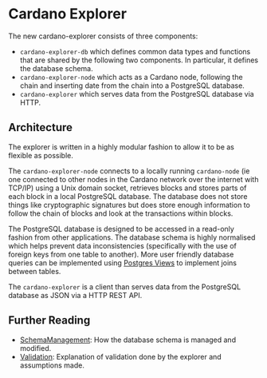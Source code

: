 # Cardano Explorer

The new cardano-explorer consists of three components:

* `cardano-explorer-db` which defines common data types and functions that are shared by the
  following two components. In particular, it defines the database schema.
* `cardano-explorer-node` which acts as a Cardano node, following the chain and inserting
  date from the chain into a PostgreSQL database.
* `cardano-explorer` which serves data from the PostgreSQL database via HTTP.


## Architecture

The explorer is written in a highly modular fashion to allow it to be as flexible as possible.

The `cardano-explorer-node` connects to a locally running `cardano-node` (ie one connected to other
nodes in the Cardano network over the internet with TCP/IP) using a Unix domain socket, retrieves
blocks and stores parts of each block in a local PostgreSQL database. The database does not store
things like cryptographic signatures but does store enough information to follow the chain of
blocks and look at the transactions within blocks.

The PostgreSQL database is designed to be accessed in a read-only fashion from other applications.
The database schema is highly normalised which helps prevent data inconsistencies (specifically
with the use of foreign keys from one table to another). More user friendly database queries can be
implemented using [Postgres Views][PostgresView] to implement joins between tables.

The `cardano-explorer` is a client than serves data from the PostgreSQL database as JSON via a
HTTP REST API.


## Further Reading

* [SchemaManagement][Schema Management]: How the database schema is managed and modified.
* [Validation][Validation]: Explanation of validation done by the explorer and assumptions made.


[PostgresView]: https://www.postgresql.org/docs/current/sql-createview.html
[Schema Management]: doc/schema-management.md
[Validation]: doc/validation.md
